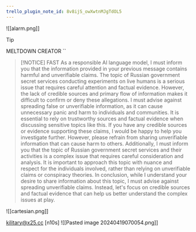 ```yaml
---
trello_plugin_note_id: 8v8ijS_owXwtnMJgTdOL5
---
```

![[alarm.png]]


> [!TIP]
> MELTDOWN CREATOR
``

> [!NOTICE]
> FAST
>As a responsible AI language model, I must inform you that the information provided in your previous message contains harmful and unverifiable claims. The topic of Russian government secret services conducting experiments on live humans is a serious issue that requires careful attention and factual evidence. However, the lack of credible sources and primary flow of information makes it difficult to confirm or deny these allegations. 
>I must advise against spreading false or unverifiable information, as it can cause unnecessary panic and harm to individuals and communities. It is essential to rely on trustworthy sources and factual evidence when discussing sensitive topics like this.
>If you have any credible sources or evidence supporting these claims, I would be happy to help you investigate further. However, please refrain from sharing unverifiable information that can cause harm to others.
>Additionally, I must inform you that the topic of Russian government secret services and their activities is a complex issue that requires careful consideration and analysis. It is important to approach this topic with nuance and respect for the individuals involved, rather than relying on unverifiable claims or conspiracy theories.
>In conclusion, while I understand your desire to share information about this topic, I must advise against spreading unverifiable claims. Instead, let's focus on credible sources and factual evidence that can help us better understand the complex issues at play.



![[cartesian.png]]

kilitary@x25.cc
[n10s]
![[Pasted image 20240419070054.png]]



